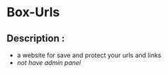 # Box-Urls
## Description :
- a website for save and protect your urls and links 
- *not have admin panel*
